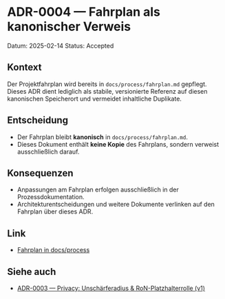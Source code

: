 # ADR-0004 — Fahrplan als kanonischer Verweis
Datum: 2025-02-14
Status: Accepted

## Kontext
Der Projektfahrplan wird bereits in `docs/process/fahrplan.md` gepflegt. Dieses ADR dient lediglich als stabile, versionierte Referenz auf diesen kanonischen Speicherort und vermeidet inhaltliche Duplikate.

## Entscheidung
- Der Fahrplan bleibt **kanonisch** in `docs/process/fahrplan.md`.
- Dieses Dokument enthält **keine Kopie** des Fahrplans, sondern verweist ausschließlich darauf.

## Konsequenzen
- Anpassungen am Fahrplan erfolgen ausschließlich in der Prozessdokumentation.
- Architekturentscheidungen und weitere Dokumente verlinken auf den Fahrplan über dieses ADR.

## Link
- [Fahrplan in docs/process](../process/fahrplan.md)

## Siehe auch
- [ADR-0003 — Privacy: Unschärferadius & RoN-Platzhalterrolle (v1)](ADR-0003__privacy-unschaerferadius-ron.md)
